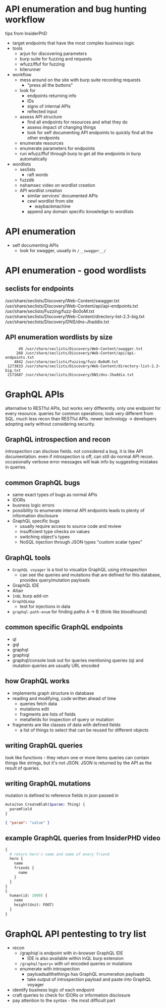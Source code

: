 # API enumeration and bug hunting workflow
tips from InsiderPhD
- target endpoints that have the most complex business logic
- tools
  - arjun for discovering parameters
  - burp suite for fuzzing and requests
  - wfuzz/ffuf for fuzzing
  - kiterunner
- workflow
  - mess around on the site with burp suite recording requests
    - "press all the buttons"
  - look for
    - endpoints returning info
    - IDs
    - signs of internal APIs
    - reflected input
  - assess API structure
    - find all endpoints for resources and what they do
    - assess impact of changing things
    - look for self documenting API endpoints to quickly find all the other endpoints
  - enumerate resources
  - enumerate parameters for endpoints
  - run wfuzz/ffuf through burp to get all the endpoints in burp automatically
- wordlists
  - seclists
    - raft words
  - fuzzdb
  - nahamsec video on wordlist creation
  - API wordlist creation
    - similar services' documented APIs
    - cewl wordlist from site
      - waybackmachine
    - append any domain specific knowledge to wordlists
# API enumeration
- self documenting APIs
  - look for swagger, usually in `/__swagger__/`

# API enumeration - good wordlists
## seclists for endpoints
/usr/share/seclists/Discovery/Web-Content/swagger.txt
/usr/share/seclists/Discovery/Web-Content/api/api-endpoints.txt
/usr/share/seclists/Fuzzing/fuzz-Bo0oM.txt
/usr/share/seclists/Discovery/Web-Content/directory-list-2.3-big.txt
/usr/share/seclists/Discovery/DNS/dns-Jhaddix.txt
## API enumeration wordlists by size
```
      49 /usr/share/seclists/Discovery/Web-Content/swagger.txt
     268 /usr/share/seclists/Discovery/Web-Content/api/api-endpoints.txt
    4842 /usr/share/seclists/Fuzzing/fuzz-Bo0oM.txt
 1273833 /usr/share/seclists/Discovery/Web-Content/directory-list-2.3-big.txt
 2171687 /usr/share/seclists/Discovery/DNS/dns-Jhaddix.txt
```

# GraphQL APIs
alternative to RESTful APIs, but works very differently.
only one endpoint for every resource. queries for common operations; look very different from SQL.
much less recon than RESTful APIs.
newer technology -> developers adopting early without considering security.
## GraphQL introspection and recon
introspection can disclose fields. not considered a bug, it is like API documentation.
even if introspection is off, can still do normal API recon.
occasionally verbose error messages will leak info by suggesting mistakes in queries.
## common GraphQL bugs
- same exact types of bugs as normal APIs
- IDORs
- busness logic errors
- possibility to enumerate internal API endpoints leads to plenty of information disclosure
- GraphQL specific bugs
  - usually require access to source code and review
  - insufficient type checks on values
  - switching object's types
  - NoSQL injection through JSON types "custom scalar types"
## GraphQL tools
- `GraphQL voyager` is a tool to visualize GraphQL using introspection
  - can see the queries and mutations that are defined for this database, provides query/mutation payloads
- GraphQL IDE
- Altair
- `InQL` burp add-on
- `GraphQLmap`
  - test for injections in data
- `graphql-path-enum` for finding paths A -> B (think like bloodhound)
## common specific GraphQL endpoints
- ql
- gql
- graphql
- graphiql
- graphql/console
look out for queries mentioning queries (q) and mutation
queries are usually URL encoded
## how GraphQL works
- implements graph structure in database
- reading and modifying, code written ahead of time
  - queries fetch data
  - mutations edit
  - fragments are lists of fields
  - metafields for inspection of query or mutation
- fragments are like classes of data with defined fields
  - a list of things to select that can be reused for different objects
## writing GraphQL queries
look like functions - they return one or more items
queries can contain things like strings, but it's not JSON. JSON is returned by the API as the result of queries.
## writing GraphQL mutations
mutation is defined to reference fields in json passed in
```graphql
mutaiton CreateBlah($param: Thing) {
  paramField
}
```
```json
{ "param": "value" }
```
## example GraphQL queries from InsiderPHD video
```graphql
{
  # return hero's name and name of every friend
  hero {
    name
    friends {
      name
    }
  }
}
{
  human(id: 1000) {
    name
    height(Unit: FOOT)
  }
}
```

# GraphQL API pentesting to try list
- recon
  - /graphiql is endpoint with in-browser GraphQL IDE
    - IDE is also available within InQL burp extension
  - `/graphql?query=` with url encoded queries or mutations
  - enumerate with introspection
    - payloadsallthethings has GraphQL enumeration payloads
    - take output of introspection payload and paste into GraphQL voyager
- identify business logic of each endpoint
- craft queries to check for IDORs or information disclosure
- pay attention to the syntax - the most difficult part
